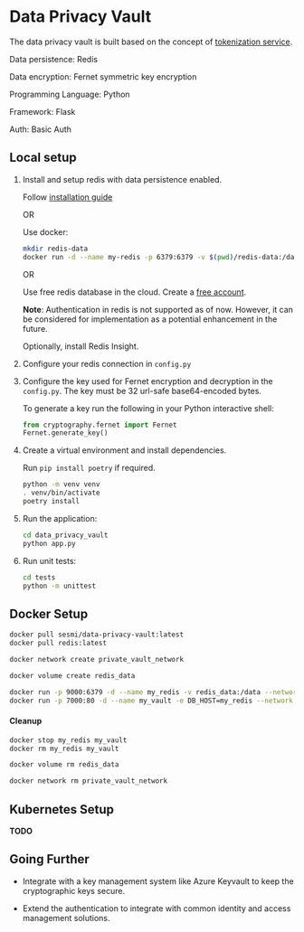 # Data Privacy Vault

The data privacy vault is built based on the concept of [tokenization service](https://en.wikipedia.org/wiki/Tokenization_(data_security)).


Data persistence: Redis

Data encryption: Fernet symmetric key encryption

Programming Language: Python

Framework: Flask

Auth: Basic Auth


## Local setup

1. Install and setup redis with data persistence enabled.

    Follow [installation guide](https://redis.io/docs/install/install-redis/)

    OR

    Use docker: 
    ```sh
    mkdir redis-data
    docker run -d --name my-redis -p 6379:6379 -v $(pwd)/redis-data:/data redis:latest --appendonly yes
    ```

    OR 

    Use free redis database in the cloud. Create a [free account](https://redis.com/try-free/).

    **Note**: Authentication in redis is not supported as of now. However, it can be considered for implementation as a potential enhancement in the future.

    Optionally, install Redis Insight.

2. Configure your redis connection in `config.py`

3. Configure the key used for Fernet encryption and decryption in the `config.py`. The key must be 32 url-safe base64-encoded bytes.

    To generate a key run the following in your Python interactive shell:
    ```py
    from cryptography.fernet import Fernet
    Fernet.generate_key()
    ```

4. Create a virtual environment and install dependencies.

    Run `pip install poetry` if required.

    ```sh
    python -m venv venv
    . venv/bin/activate
    poetry install
    ```

5. Run the application:

    ```sh
    cd data_privacy_vault
    python app.py
    ```

6. Run unit tests:

    ```sh
    cd tests
    python -m unittest
    ```

## Docker Setup

```sh
docker pull sesmi/data-privacy-vault:latest
docker pull redis:latest

docker network create private_vault_network

docker volume create redis_data

docker run -p 9000:6379 -d --name my_redis -v redis_data:/data --network private_vault_network redis redis-server --appendonly yes
docker run -p 7000:80 -d --name my_vault -e DB_HOST=my_redis --network private_vault_network sesmi/data-privacy-vault:latest
```

#### Cleanup

```sh
docker stop my_redis my_vault
docker rm my_redis my_vault

docker volume rm redis_data

docker network rm private_vault_network
```

## Kubernetes Setup

**TODO**

## Going Further

- Integrate with a key management system like Azure Keyvault to keep the cryptographic keys secure.

- Extend the authentication to integrate with common identity and access management solutions.
